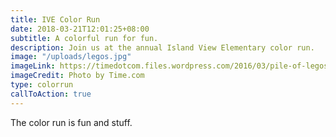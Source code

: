 ```yaml
---
title: IVE Color Run
date: 2018-03-21T12:01:25+08:00
subtitle: A colorful run for fun.
description: Join us at the annual Island View Elementary color run.
image: "/uploads/legos.jpg"
imageLink: https://timedotcom.files.wordpress.com/2016/03/pile-of-legos-toys-kids-blocks.jpg
imageCredit: Photo by Time.com
type: colorrun
callToAction: true
---
```


The color run is fun and stuff.